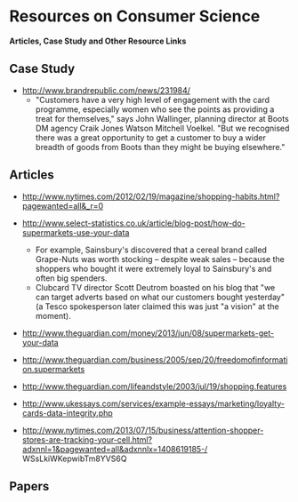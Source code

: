 Resources on Consumer Science
=============================
**Articles, Case Study and Other Resource Links**


Case Study
----------
* http://www.brandrepublic.com/news/231984/
  * "Customers have a very high level of engagement with the card programme, especially women who see the points as providing a treat for themselves," says John Wallinger, planning director at Boots DM agency Craik Jones Watson Mitchell Voelkel. "But we recognised there was a great opportunity to get a customer to buy a wider breadth of goods from Boots than they might be buying elsewhere."

Articles
--------
* http://www.nytimes.com/2012/02/19/magazine/shopping-habits.html?pagewanted=all&_r=0
* http://www.select-statistics.co.uk/article/blog-post/how-do-supermarkets-use-your-data
  * For example, Sainsbury's discovered that a cereal brand called Grape-Nuts was worth stocking – despite weak sales –    because the shoppers who bought it were extremely loyal to Sainsbury's and often big spenders.
  * Clubcard TV director Scott Deutrom boasted on his blog that "we can target adverts based on what our customers bought yesterday" (a Tesco spokesperson later claimed this was just "a vision" at the moment).

* http://www.theguardian.com/money/2013/jun/08/supermarkets-get-your-data
* http://www.theguardian.com/business/2005/sep/20/freedomofinformation.supermarkets
* http://www.theguardian.com/lifeandstyle/2003/jul/19/shopping.features
* http://www.ukessays.com/services/example-essays/marketing/loyalty-cards-data-integrity.php
* http://www.nytimes.com/2013/07/15/business/attention-shopper-stores-are-tracking-your-cell.html?adxnnl=1&pagewanted=all&adxnnlx=1408619185-/ WSsLkiWKepwibTm8YVS6Q

Papers
------
